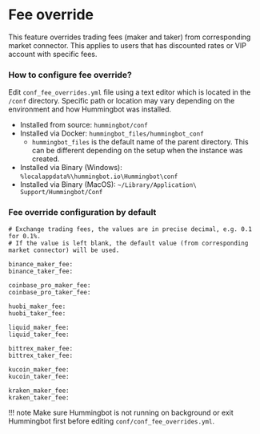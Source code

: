 # Fee override

This feature overrides trading fees (maker and taker) from corresponding market connector. This applies to users that has discounted rates or VIP account with specific fees.

### How to configure fee override?

Edit `conf_fee_overrides.yml` file using a text editor which is located in the `/conf` directory. Specific path or location may vary depending on the environment and how Hummingbot was installed.

- Installed from source: `hummingbot/conf`
- Installed via Docker: `hummingbot_files/hummingbot_conf`
    - `hummingbot_files` is the default name of the parent directory. This can be different depending on the setup 
    when the instance was created.
- Installed via Binary (Windows): `%localappdata%\hummingbot.io\Hummingbot\conf`
- Installed via Binary (MacOS): `~/Library/Application\ Support/Hummingbot/Conf`

### Fee override configuration by default

```
# Exchange trading fees, the values are in precise decimal, e.g. 0.1 for 0.1%.
# If the value is left blank, the default value (from corresponding market connector) will be used.

binance_maker_fee:
binance_taker_fee:

coinbase_pro_maker_fee:
coinbase_pro_taker_fee:

huobi_maker_fee:
huobi_taker_fee:

liquid_maker_fee:
liquid_taker_fee:

bittrex_maker_fee:
bittrex_taker_fee:

kucoin_maker_fee:
kucoin_taker_fee:

kraken_maker_fee:
kraken_taker_fee:
```

!!! note
    Make sure Hummingbot is not running on background or exit Hummingbot first before editing `conf/conf_fee_overrides.yml`.
